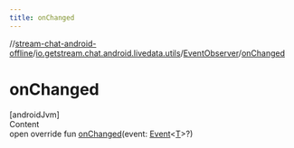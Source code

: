 ```yaml
---
title: onChanged
---
```

//[stream-chat-android-offline](../../../index.md)/[io.getstream.chat.android.livedata.utils](../index.md)/[EventObserver](index.md)/[onChanged](onChanged.md)



# onChanged  
[androidJvm]  
Content  
open override fun [onChanged](onChanged.md)(event: [Event](../Event/index.md)&lt;[T](index.md)&gt;?)  



